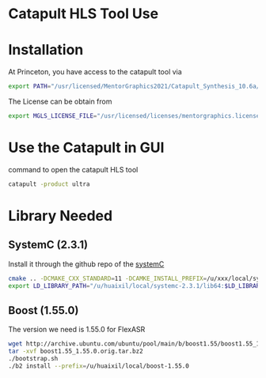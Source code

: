 Catapult HLS Tool Use
=====================

# Installation
  At Princeton, you have access to the catapult tool via 
  ```bash 
  export PATH="/usr/licensed/MentorGraphics2021/Catapult_Synthesis_10.6a/Mgc_home/bin:$PATH"
  ```
  The License can be obtain from 
  ```bash 
  export MGLS_LICENSE_FILE="/usr/licensed/licenses/mentorgraphics.license.dat"
  ```
# Use the Catapult in GUI
  command to open the catapult HLS tool
  ```bash 
  catapult -product ultra
  ```
# Library Needed
  ## SystemC (2.3.1)
  Install it through the github repo of the [systemC](https://github.com/accellera-official/systemc)
  ```bash
  cmake .. -DCMAKE_CXX_STANDARD=11 -DCAMKE_INSTALL_PREFIX=/u/xxx/local/systemc-2.3.1
  export LD_LIBRARY_PATH="/u/huaixil/local/systemc-2.3.1/lib64:$LD_LIBRARY_PATH"
  ```
  ## Boost (1.55.0)
  The version we need is 1.55.0 for FlexASR
  ```bash
  wget http://archive.ubuntu.com/ubuntu/pool/main/b/boost1.55/boost1.55_1.55.0.orig.tar.bz2
  tar -xvf boost1.55_1.55.0.orig.tar.bz2
  ./bootstrap.sh
  ./b2 install --prefix=/u/huaixil/local/boost-1.55.0
  ```
